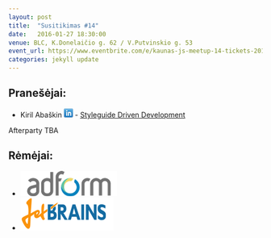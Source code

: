 ```yaml
---
layout: post
title:  "Susitikimas #14"
date:   2016-01-27 18:30:00
venue: BLC, K.Donelaičio g. 62 / V.Putvinskio g. 53
event_url: https://www.eventbrite.com/e/kaunas-js-meetup-14-tickets-20100108967
categories: jekyll update
---
```

## Pranešėjai:
  * Kiril Abaškin [![LinkedIn](img/icon-linkedin.png)](https://lt.linkedin.com/in/kiril-aba%C5%A1kin-34842137) - [Styleguide Driven Development](http://reskir.github.io/sgdd/?full#intro)
 
  Afterparty TBA

## Rėmėjai:

  * [![Adform](img/adform-logo.png)](http://www.adform.com)
  * [![JetBrains](img/jetbrains-logo.png)](https://www.jetbrains.com/)
